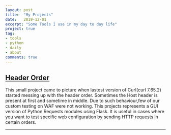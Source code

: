 ```yaml
---
layout: post
title:  "My Projects"
date:   2019-12-01
excerpt: "Some Tools I use in my day to day life"
project: true
tag:
- tools 
- python
- daily
- about
comments: true
---
```


    
## <a href="https://github.com/sharmaharjeet92/scripts/tree/master/Header_Order" class="btn btn-success">Header Order</a>
This small project came to picture when lastest version of Curl(curl 7.65.2) started messing up with the header order. Sometimes the Host header is present at first and sometime in middle. Due to such behaviour,few of our custom testing on WAF were not working. This projects represents a GUI version of Python Requests modules using Flask. It is useful in cases where you want to test specific web configuration by sending HTTP requests in certain orders.



---


